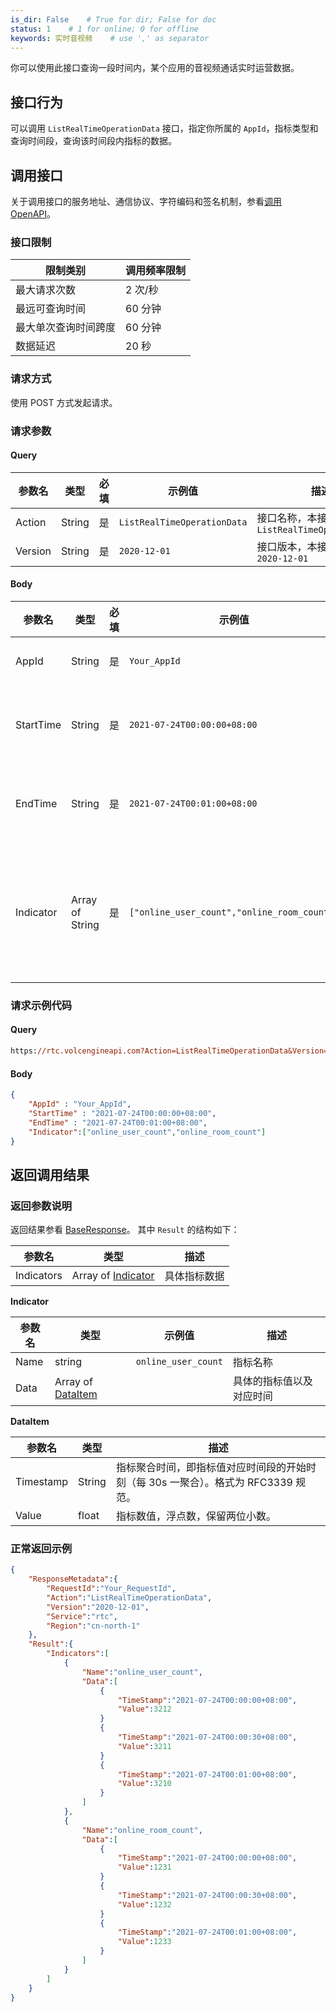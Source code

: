 ```yaml
---
is_dir: False    # True for dir; False for doc
status: 1    # 1 for online; 0 for offline
keywords: 实时音视频    # use ',' as separator
---
```


你可以使用此接口查询一段时间内，某个应用的音视频通话实时运营数据。

## 接口行为

可以调用 `ListRealTimeOperationData` 接口，指定你所属的 `AppId`，指标类型和查询时间段，查询该时间段内指标的数据。



## **调用接口**

关于调用接口的服务地址、通信协议、字符编码和签名机制，参看[调用OpenAPI](69828)。

### 接口限制

|限制类别 |调用频率限制 |
|---|---|
|最大请求次数|2 次/秒 |
|最远可查询时间 |60 分钟 |
|最大单次查询时间跨度 |60 分钟 |
|数据延迟 |20 秒 |

### 请求方式

使用 POST 方式发起请求。

### 请求参数

#### **Query**

|**参数名** |**类型** |**必填** |**示例值** |**描述** |
|---|---|---|---|---|
|Action |String |是 |`ListRealTimeOperationData` |接口名称，本接口取值：`ListRealTimeOperationData` |
|Version |String |是 |`2020-12-01` |接口版本，本接口取值：`2020-12-01` |

#### **Body**

|**参数名** |**类型** |**必填** |示例值 |**描述** |
|---|---|---|---|---|
|AppId |String |是 |`Your_AppId` |你的音视频应用的唯一标志。 |
|StartTime |String |是 |`2021-07-24T00:00:00+08:00` |查询起始时间戳，格式为 RFC3339，单位为秒。 |
|EndTime |String |是 |`2021-07-24T00:01:00+08:00` |查询结束时间戳，格式为 RFC3339，单位为秒。 |
|Indicator |Array of String |是 |`["online_user_count","online_room_count"]` |查询的指标名称。可同时查询多个指标。 Indicator 可选值，参看[实时运营数据相关 indicator](69835.md#实时运营数据相关-indicator)。|


### 请求示例代码

#### Query

```postscript
https://rtc.volcengineapi.com?Action=ListRealTimeOperationData&Version=2020-12-01
```

#### Body

```json
{
    "AppId" : "Your_AppId",
    "StartTime" : "2021-07-24T00:00:00+08:00",
    "EndTime" : "2021-07-24T00:01:00+08:00",
    "Indicator":["online_user_count","online_room_count"]
}
```

## 返回调用结果

### 返回参数说明

返回结果参看 [BaseResponse](69835.md#baseresponse)。 
其中 `Result` 的结构如下：

|参数名 |类型 |描述 | 
|---|---|---| 
|Indicators |Array of [Indicator](#indicator) |具体指标数据 |  

**Indicator** <span id="indicator"></span>

|参数名 |类型 |示例值 |描述 |
|---|---|---|---|
|Name |string |`online_user_count` |指标名称 | 
|Data |Array of [DataItem](#dataitem) | |具体的指标值以及对应时间 |   

**DataItem** <span id="dataitem"></span>

|参数名 |类型 |描述 | 
|---|---|---| 
|Timestamp |String |指标聚合时间，即指标值对应时间段的开始时刻（每 30s 一聚合）。格式为 RFC3339 规范。 | 
|Value |float |指标数值，浮点数，保留两位小数。 |
	

### 正常返回示例

```json
{
    "ResponseMetadata":{
        "RequestId":"Your_RequestId",
        "Action":"ListRealTimeOperationData",
        "Version":"2020-12-01",
        "Service":"rtc",
        "Region":"cn-north-1"
    },
    "Result":{
        "Indicators":[
            {
                "Name":"online_user_count",
                "Data":[
                    {
                        "TimeStamp":"2021-07-24T00:00:00+08:00",
                        "Value":3212
                    }
                    {
                        "TimeStamp":"2021-07-24T00:00:30+08:00",
                        "Value":3211
                    }
                    {
                        "TimeStamp":"2021-07-24T00:01:00+08:00",
                        "Value":3210
                    }
                ]
            },
            {
                "Name":"online_room_count",
                "Data":[
                    {
                        "TimeStamp":"2021-07-24T00:00:00+08:00",
                        "Value":1231                
                    }
                    {
                        "TimeStamp":"2021-07-24T00:00:30+08:00",
                        "Value":1232               
                    }
                    {
                        "TimeStamp":"2021-07-24T00:01:00+08:00",
                        "Value":1233               
                    }
                ]
            }
        ]
    }
}
```
